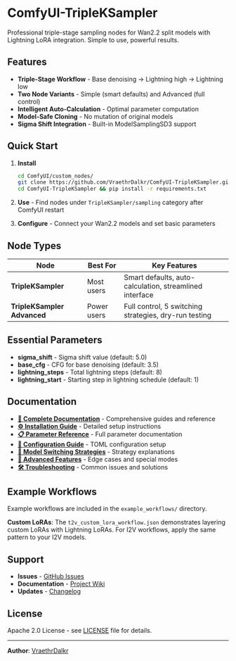# ComfyUI-TripleKSampler

Professional triple-stage sampling nodes for Wan2.2 split models with Lightning LoRA integration. Simple to use, powerful results.

## Features

- **Triple-Stage Workflow** - Base denoising → Lightning high → Lightning low
- **Two Node Variants** - Simple (smart defaults) and Advanced (full control)
- **Intelligent Auto-Calculation** - Optimal parameter computation
- **Model-Safe Cloning** - No mutation of original models
- **Sigma Shift Integration** - Built-in ModelSamplingSD3 support

## Quick Start

1. **Install**
   ```bash
   cd ComfyUI/custom_nodes/
   git clone https://github.com/VraethrDalkr/ComfyUI-TripleKSampler.git
   cd ComfyUI-TripleKSampler && pip install -r requirements.txt
   ```

2. **Use** - Find nodes under `TripleKSampler/sampling` category after ComfyUI restart

3. **Configure** - Connect your Wan2.2 models and set basic parameters

## Node Types

| Node | Best For | Key Features |
|------|----------|--------------|
| **TripleKSampler** | Most users | Smart defaults, auto-calculation, streamlined interface |
| **TripleKSampler Advanced** | Power users | Full control, 5 switching strategies, dry-run testing |

## Essential Parameters

- **sigma_shift** - Sigma shift value (default: 5.0)
- **base_cfg** - CFG for base denoising (default: 3.5)
- **lightning_steps** - Total lightning steps (default: 8)
- **lightning_start** - Starting step in lightning schedule (default: 1)

## Documentation

- **[📖 Complete Documentation](https://github.com/VraethrDalkr/ComfyUI-TripleKSampler/wiki)** - Comprehensive guides and reference
- **[⚙️ Installation Guide](https://github.com/VraethrDalkr/ComfyUI-TripleKSampler/wiki/Installation-Guide)** - Detailed setup instructions
- **[📋 Parameter Reference](https://github.com/VraethrDalkr/ComfyUI-TripleKSampler/wiki/Parameter-Reference)** - Full parameter documentation
- **[🔧 Configuration Guide](https://github.com/VraethrDalkr/ComfyUI-TripleKSampler/wiki/Configuration-Guide)** - TOML configuration setup
- **[🎯 Model Switching Strategies](https://github.com/VraethrDalkr/ComfyUI-TripleKSampler/wiki/Model-Switching-Strategies)** - Strategy explanations
- **[🚀 Advanced Features](https://github.com/VraethrDalkr/ComfyUI-TripleKSampler/wiki/Advanced-Features)** - Edge cases and special modes
- **[🛠️ Troubleshooting](https://github.com/VraethrDalkr/ComfyUI-TripleKSampler/wiki/Troubleshooting)** - Common issues and solutions

## Example Workflows

Example workflows are included in the `example_workflows/` directory.

**Custom LoRAs**: The `t2v_custom_lora_workflow.json` demonstrates layering custom LoRAs with Lightning LoRAs. For I2V workflows, apply the same pattern to your I2V models.

## Support

- **Issues** - [GitHub Issues](https://github.com/VraethrDalkr/ComfyUI-TripleKSampler/issues)
- **Documentation** - [Project Wiki](https://github.com/VraethrDalkr/ComfyUI-TripleKSampler/wiki)
- **Updates** - [Changelog](CHANGELOG.md)

## License

Apache 2.0 License - see [LICENSE](LICENSE) file for details.

---

**Author**: [VraethrDalkr](https://github.com/VraethrDalkr)